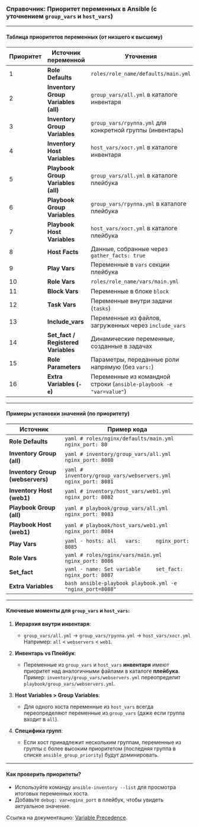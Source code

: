 ### Справочник: Приоритет переменных в Ansible (с уточнением `group_vars` и `host_vars`)

---

#### Таблица приоритетов переменных (от низшего к высшему) 

| Приоритет | Источник переменной                          | Уточнения                                                                       |
|-----------|-----------------------------------------------|---------------------------------------------------------------------------------|
| 1         | **Role Defaults**                             | `roles/role_name/defaults/main.yml`                                             |
| 2         | **Inventory Group Variables (all)**           | `group_vars/all.yml` в каталоге инвентаря                                       |
| 3         | **Inventory Group Variables**                 | `group_vars/группа.yml` для конкретной группы (инвентарь)                       |
| 4         | **Inventory Host Variables**                  | `host_vars/хост.yml` в каталоге инвентаря                                       |
| 5         | **Playbook Group Variables (all)**            | `group_vars/all.yml` в каталоге плейбука                                        |
| 6         | **Playbook Group Variables**                  | `group_vars/группа.yml` в каталоге плейбука                                     |
| 7         | **Playbook Host Variables**                   | `host_vars/хост.yml` в каталоге плейбука                                        |
| 8         | **Host Facts**                                | Данные, собранные через `gather_facts: true`                                    |
| 9         | **Play Vars**                                 | Переменные в `vars` секции плейбука                                             |
| 10        | **Role Vars**                                 | `roles/role_name/vars/main.yml`                                                 |
| 11        | **Block Vars**                                | Переменные в блоке `block`                                                      |
| 12        | **Task Vars**                                 | Переменные внутри задачи (`tasks`)                                              |
| 13        | **Include_vars**                              | Переменные из файлов, загруженных через `include_vars`                          |
| 14        | **Set_fact / Registered Variables**           | Динамические переменные, созданные в задачах                                    |
| 15        | **Role Parameters**                           | Параметры, переданные роли напрямую (без `vars:`)                               |
| 16        | **Extra Variables (`-e`)**                    | Переменные из командной строки (`ansible-playbook -e "var=value"`)              |

---

#### Примеры установки значений (по приоритету)

| Источник                     | Пример кода                                                                 |
|------------------------------|-----------------------------------------------------------------------------|
| **Role Defaults**            | ```yaml # roles/nginx/defaults/main.yml nginx_port: 80 ```                  |
| **Inventory Group (all)**    | ```yaml # inventory/group_vars/all.yml nginx_port: 8080 ```                 |
| **Inventory Group (webservers)** | ```yaml # inventory/group_vars/webservers.yml nginx_port: 8081 ```      |
| **Inventory Host (web1)**    | ```yaml # inventory/host_vars/web1.yml nginx_port: 8082 ```                 |
| **Playbook Group (all)**     | ```yaml # playbook/group_vars/all.yml nginx_port: 8083 ```                  |
| **Playbook Host (web1)**     | ```yaml # playbook/host_vars/web1.yml nginx_port: 8084 ```                  |
| **Play Vars**                | ```yaml - hosts: all   vars:     nginx_port: 8085 ```                       |
| **Role Vars**                | ```yaml # roles/nginx/vars/main.yml nginx_port: 8086 ```                    |
| **Set_fact**                 | ```yaml - name: Set variable     set_fact:       nginx_port: 8087 ```       |
| **Extra Variables**          | ```bash ansible-playbook playbook.yml -e "nginx_port=8088" ```              |

---

#### Ключевые моменты для `group_vars` и `host_vars`:
1. **Иерархия внутри инвентаря**:
   - `group_vars/all.yml` → `group_vars/группа.yml` → `host_vars/хост.yml`  
   Например: `all` < `webservers` < `web1`.

2. **Инвентарь vs Плейбук**:
   - Переменные из `group_vars` и `host_vars` **инвентаря** имеют приоритет над аналогичными файлами в каталоге **плейбука**.  
   Пример: `inventory/group_vars/webservers.yml` переопределит `playbook/group_vars/webservers.yml`.

3. **Host Variables > Group Variables**:
   - Для одного хоста переменные из `host_vars` всегда переопределяют переменные из `group_vars` (даже если группа входит в `all`).

4. **Специфика групп**:
   - Если хост принадлежит нескольким группам, переменные из группы с более высоким приоритетом (последняя группа в списке `ansible_group_priority`) будут доминировать.

---

#### Как проверить приоритеты?
- Используйте команду `ansible-inventory --list` для просмотра итоговых переменных хоста.  
- Добавьте `debug: var=nginx_port` в плейбук, чтобы увидеть актуальное значение.

Ссылка на документацию: [Variable Precedence](https://docs.ansible.com/ansible/latest/playbook_guide/playbooks_variables.html#variable-precedence).
